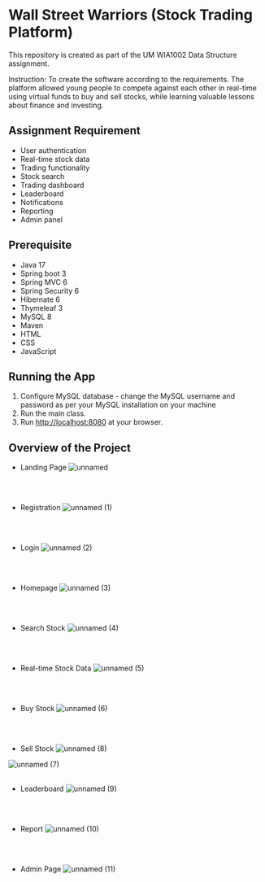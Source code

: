 # Wall Street Warriors (Stock Trading Platform)
This repository is created as part of the UM WIA1002 Data Structure assignment. 

Instruction: To create the software according to the requirements. The platform allowed young people to compete against each other in real-time using virtual funds to buy and sell stocks, while learning valuable lessons about finance and investing.

## Assignment Requirement 

- User authentication
- Real-time stock data
- Trading functionality
- Stock search
- Trading dashboard
- Leaderboard
- Notifications
- Reporting
- Admin panel

## Prerequisite
- Java 17
- Spring boot 3
- Spring MVC 6
- Spring Security 6
- Hibernate 6
- Thymeleaf 3
- MySQL 8
- Maven
- HTML
- CSS
- JavaScript

## Running the App
1. Configure MySQL database - change the MySQL username and password as per your MySQL installation on your machine
2. Run the main class. 
3. Run <http://localhost:8080> at your browser.

## Overview of the Project
- Landing Page
![unnamed](https://github.com/SongJuN318/WallStreetWarriors/assets/116175959/893df917-27f8-45bd-85ac-4c56b97f24de)
</br>
</br>

- Registration
![unnamed (1)](https://github.com/SongJuN318/WallStreetWarriors/assets/116175959/fe72f613-dca8-4a48-9f31-09b4e6d0f9eb)
</br>
</br>

- Login
![unnamed (2)](https://github.com/SongJuN318/WallStreetWarriors/assets/116175959/499cf914-cb02-4268-a9f8-29e3d887c30b)
</br>
</br>

- Homepage
![unnamed (3)](https://github.com/SongJuN318/WallStreetWarriors/assets/116175959/e5b36d20-2f2c-40a4-ab65-a319bc3036ce)
</br>
</br>

- Search Stock
![unnamed (4)](https://github.com/SongJuN318/WallStreetWarriors/assets/116175959/2d3f7a95-ad5b-487c-a8bc-5a1316241d5e)
</br>
</br>

- Real-time Stock Data
![unnamed (5)](https://github.com/SongJuN318/WallStreetWarriors/assets/116175959/fcbaf30a-82f8-42e7-a388-d8b654a26995)
</br>
</br>

- Buy Stock
![unnamed (6)](https://github.com/SongJuN318/WallStreetWarriors/assets/116175959/7e960a56-6345-44c3-85f1-a3ffa37c7231)
</br>
</br>

- Sell Stock
![unnamed (8)](https://github.com/SongJuN318/WallStreetWarriors/assets/116175959/7e7add77-e09a-423d-8712-88c2fff17454)

![unnamed (7)](https://github.com/SongJuN318/WallStreetWarriors/assets/116175959/0da6880c-9d8f-4097-bf6c-c6a6ef7a1844)
</br>
</br>

- Leaderboard
![unnamed (9)](https://github.com/SongJuN318/WallStreetWarriors/assets/116175959/a54ef831-123f-47d0-af79-0c9899c4fd68)
</br>
</br>

- Report
![unnamed (10)](https://github.com/SongJuN318/WallStreetWarriors/assets/116175959/24327afd-e22c-4bf5-ba54-5303f346bd0a)
</br>
</br>

- Admin Page
![unnamed (11)](https://github.com/SongJuN318/WallStreetWarriors/assets/116175959/485f387b-f816-4836-a2d0-26ab7370f64e)
